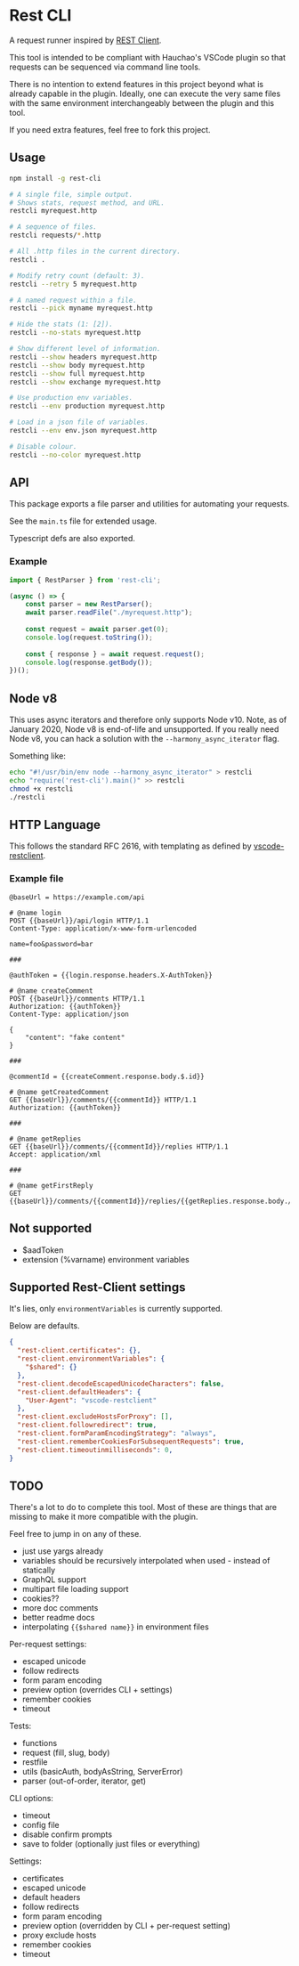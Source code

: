 # Rest CLI

A request runner inspired by
[REST Client](https://github.com/Huachao/vscode-restclient).

This tool is intended to be compliant with Hauchao's VSCode plugin so that
requests can be sequenced via command line tools.

There is no intention to extend features in this project beyond what is already
capable in the plugin. Ideally, one can execute the very same files with the
same environment interchangeably between the plugin and this tool.

If you need extra features, feel free to fork this project.


## Usage
```sh
npm install -g rest-cli

# A single file, simple output.
# Shows stats, request method, and URL.
restcli myrequest.http

# A sequence of files.
restcli requests/*.http

# All .http files in the current directory.
restcli .

# Modify retry count (default: 3).
restcli --retry 5 myrequest.http

# A named request within a file.
restcli --pick myname myrequest.http

# Hide the stats (1: [2]).
restcli --no-stats myrequest.http

# Show different level of information.
restcli --show headers myrequest.http
restcli --show body myrequest.http
restcli --show full myrequest.http
restcli --show exchange myrequest.http

# Use production env variables.
restcli --env production myrequest.http

# Load in a json file of variables.
restcli --env env.json myrequest.http

# Disable colour.
restcli --no-color myrequest.http
```


## API

This package exports a file parser and utilities for automating your requests.

See the `main.ts` file for extended usage.

Typescript defs are also exported.

### Example

```js
import { RestParser } from 'rest-cli';

(async () => {
    const parser = new RestParser();
    await parser.readFile("./myrequest.http");
    
    const request = await parser.get(0);
    console.log(request.toString());
    
    const { response } = await request.request();
    console.log(response.getBody());
})();
```


## Node v8

This uses async iterators and therefore only supports Node v10.
Note, as of January 2020, Node v8 is end-of-life and unsupported.
If you really need Node v8, you can hack a solution with the
`--harmony_async_iterator` flag.

Something like:

```sh
echo "#!/usr/bin/env node --harmony_async_iterator" > restcli
echo "require('rest-cli').main()" >> restcli
chmod +x restcli
./restcli
```


## HTTP Language

This follows the standard RFC 2616, with templating as defined by
[vscode-restclient](https://github.com/Huachao/vscode-restclient#http-language).

### Example file

```http
@baseUrl = https://example.com/api

# @name login
POST {{baseUrl}}/api/login HTTP/1.1
Content-Type: application/x-www-form-urlencoded

name=foo&password=bar

###

@authToken = {{login.response.headers.X-AuthToken}}

# @name createComment
POST {{baseUrl}}/comments HTTP/1.1
Authorization: {{authToken}}
Content-Type: application/json

{
    "content": "fake content"
}

###

@commentId = {{createComment.response.body.$.id}}

# @name getCreatedComment
GET {{baseUrl}}/comments/{{commentId}} HTTP/1.1
Authorization: {{authToken}}

###

# @name getReplies
GET {{baseUrl}}/comments/{{commentId}}/replies HTTP/1.1
Accept: application/xml

###

# @name getFirstReply
GET {{baseUrl}}/comments/{{commentId}}/replies/{{getReplies.response.body.//reply[1]/@id}}
```


## Not supported
- $aadToken
- extension (%varname) environment variables


## Supported Rest-Client settings

It's lies, only `environmentVariables` is currently supported.

Below are defaults.

```json
{
  "rest-client.certificates": {},
  "rest-client.environmentVariables": {
    "$shared": {}
  },
  "rest-client.decodeEscapedUnicodeCharacters": false,
  "rest-client.defaultHeaders": {
    "User-Agent": "vscode-restclient"
  },
  "rest-client.excludeHostsForProxy": [],
  "rest-client.followredirect": true,
  "rest-client.formParamEncodingStrategy": "always",
  "rest-client.rememberCookiesForSubsequentRequests": true,
  "rest-client.timeoutinmilliseconds": 0,
}
```


## TODO

There's a lot to do to complete this tool. Most of these are things that are 
missing to make it more compatible with the plugin.

Feel free to jump in on any of these.

- just use yargs already
- variables should be recursively interpolated when used - instead of statically
- GraphQL support
- multipart file loading support
- cookies??
- more doc comments
- better readme docs
- interpolating `{{$shared name}}` in environment files

Per-request settings:
  - escaped unicode
  - follow redirects
  - form param encoding
  - preview option (overrides CLI + settings)
  - remember cookies
  - timeout

Tests:
  - functions
  - request (fill, slug, body)
  - restfile
  - utils (basicAuth, bodyAsString, ServerError)
  - parser (out-of-order, iterator, get)

CLI options:
  - timeout
  - config file
  - disable confirm prompts
  - save to folder (optionally just files or everything)

Settings:
  - certificates
  - escaped unicode
  - default headers
  - follow redirects
  - form param encoding
  - preview option (overridden by CLI + per-request setting)
  - proxy exclude hosts
  - remember cookies
  - timeout
  